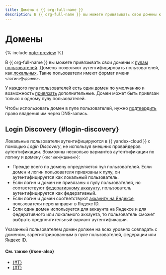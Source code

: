 ```yaml
---
title: Домены в {{ org-full-name }}
description: В {{ org-full-name }} вы можете привязывать свои домены к пулам пользователей. Домены позволяют аутентифицировать пользователей как локальных.
---
```


# Домены


{% include [note-preview](../../_includes/note-preview.md) %}

В {{ org-full-name }} вы можете привязывать свои домены к [пулам пользователей](user-pools.md). Домены позволяют аутентифицировать пользователей, как [локальных](../../iam/concepts/users/accounts.md#local). Такие пользователи имеют формат имени `<логин>@<домен>`.

У каждого пула пользователей есть один домен по умолчанию и возможность [привязать](../operations/user-pools/add-domain.md) дополнительные. Домен может быть привязан только к одному пулу пользователей.

Чтобы использовать домен в пуле пользователей, нужно [подтвердить](../operations/user-pools/validate-domain.md) право владения им через DNS-запись.

## Login Discovery {#login-discovery}

Локальные пользователи аутентифицируются в {{ yandex-cloud }} с помощью _Login Discovery_, не используя внешних провайдеров аутентификации. Возможны несколько вариантов аутентификации по логину и домену (`<логин>@<домен>`):

* Прежде всего по домену определяется пул пользователей. Если домен и логин пользователя привязаны к пулу, он аутентифицируется как локальный пользователь.
* Если логин и домен не привязаны к пулу пользователей, но соответствуют [федеративному аккаунту](../../iam/concepts/users/accounts.md#saml-federation), пользователь аутентифицируется как федеративный.
* Если логин и домен соответствуют [аккаунту на Яндексе](../../iam/concepts/users/accounts.md#passport), пользователя перенаправят в Яндекс ID.
* Если один домен используется для аккаунта на Яндексе и для федеративного или локального аккаунта, то пользователь сможет выбрать предпочтительный вариант аутентификации.

Указанный пользователем домен должен на всех уровнях совпадать с доменом, зарегистрированным в пуле пользователей, федерации или Яндекс ID.

#### См. также {#see-also}

* [{#T}](../operations/user-pools/add-domain.md)
* [{#T}](../operations/user-pools/validate-domain.md)